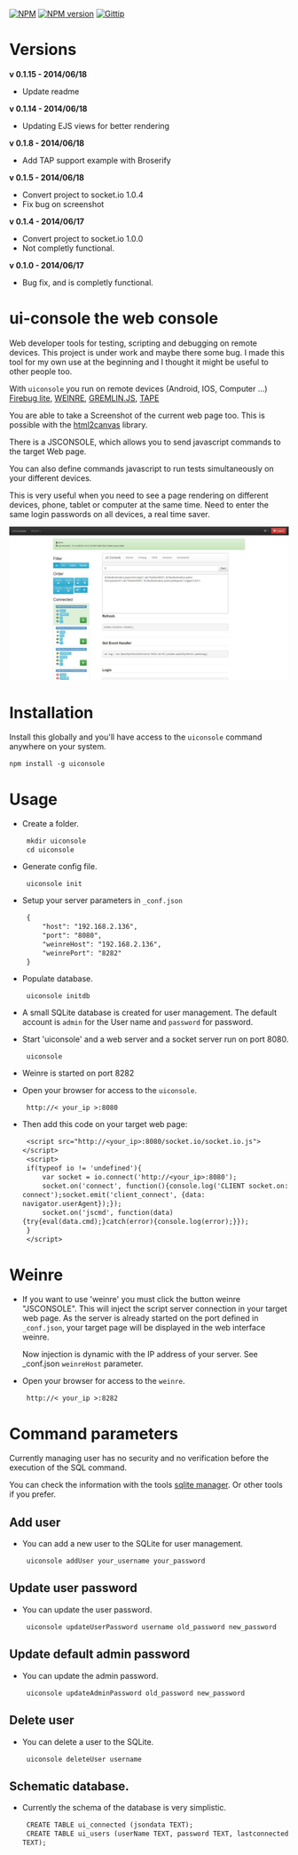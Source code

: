 [![NPM](https://nodei.co/npm/uiconsole.png?downloads=true&stars=true)](https://nodei.co/npm/uiconsole/)
[![NPM version](https://badge.fury.io/js/uiconsole.svg)](http://badge.fury.io/js/uiconsole)
[![Gittip](http://img.shields.io/gittip/easy-ui.svg)](https://www.gittip.com/easy-ui/)

Versions
=========

**v 0.1.15 - 2014/06/18**
* Update readme

**v 0.1.14 - 2014/06/18**
* Updating EJS views for better rendering

**v 0.1.8 - 2014/06/18**
* Add TAP support example with Broserify

**v 0.1.5 - 2014/06/18**

* Convert project to socket.io 1.0.4
* Fix bug on screenshot

**v 0.1.4 - 2014/06/17**

* Convert project to socket.io 1.0.0
* Not completly functional.

**v 0.1.0 - 2014/06/17**

* Bug fix, and is completly functional.


**ui-console the web console**
==========

Web developer tools for testing, scripting and debugging on remote
devices. This project is under work and maybe there some bug. I made
this tool for my own use at the beginning and I thought it might be
useful to other people too.

With `uiconsole` you run on remote devices (Android, IOS, Computer ...) [Firebug lite](https://getfirebug.com/firebuglite), [WEINRE](http://people.apache.org/~pmuellr/weinre/docs/latest/Home.html), [GREMLIN.JS](http://grml.in/), [TAPE](https://www.npmjs.org/package/tape)

You are able to take a Screenshot of the current web page too. This is possible with the [html2canvas](http://html2canvas.hertzen.com/documentation.html) library.

There is a JSCONSOLE, which allows you to send javascript commands to the target Web page.

You can also define commands javascript to run tests simultaneously on your different devices.

This is very useful when you need to see a page rendering on different devices, phone, tablet or computer at the same time. Need to enter the same login passwords on all devices, a real time saver.

![Screenshot of application](https://raw.githubusercontent.com/easy-ui/ui-console/master/images/uiconsole-screenshot.jpg "Uiconsole manager")

Installation
============

Install this globally and you'll have access to the `uiconsole` command anywhere on your system.

    npm install -g uiconsole
    
    
Usage
=====

 - Create a folder.

        mkdir uiconsole
        cd uiconsole
        
 - Generate config file.
 
        uiconsole init
        
 - Setup your server parameters in `_conf.json`
        
        {
            "host": "192.168.2.136",
            "port": "8080",
            "weinreHost": "192.168.2.136",
            "weinrePort": "8282"
        }
   
 - Populate database.
 
        uiconsole initdb
        
 - A small SQLite database is created for user management. The default account is `admin` for the User name and `password` for password.

 - Start 'uiconsole' and a web server and a socket server run on port 8080.
 
        uiconsole
    
 
 - Weinre is started on port 8282

 - Open your browser for access to the `uiconsole`.

        http://< your_ip >:8080
     
 - Then add this code on your target web page:

        <script src="http://<your_ip>:8080/socket.io/socket.io.js"></script>
        <script>
        if(typeof io != 'undefined'){
            var socket = io.connect('http://<your_ip>:8080');
            socket.on('connect', function(){console.log('CLIENT socket.on: connect');socket.emit('client_connect', {data: navigator.userAgent});});
            socket.on('jscmd', function(data){try{eval(data.cmd);}catch(error){console.log(error);}});
        }
        </script>
        
   
Weinre
=====

 - If you want to use 'weinre' you must click the button weinre "JSCONSOLE".
   This will inject the script server connection in your target web page.
   As the server is already started on the port defined in `_conf.json`, your target page will be displayed in the web interface weinre.
   
   Now injection is dynamic with the IP address of your server. See _conf.json `weinreHost` parameter.


 - Open your browser for access to the `weinre`.

        http://< your_ip >:8282
    


Command parameters
=====

Currently managing user has no security and no verification before the execution of the SQL command.

You can check the information with the tools [sqlite manager](https://code.google.com/p/sqlite-manager/). Or other tools if you prefer.

Add user
----

 - You can add a new user to the SQLite for user management.
 
        uiconsole addUser your_username your_password


Update user password
----

 - You can update the user password.
 
        uiconsole updateUserPassword username old_password new_password
     
Update default admin password
----

 - You can update the admin password.
 
        uiconsole updateAdminPassword old_password new_password
     

Delete user
----

 - You can delete a user to the SQLite.
 
        uiconsole deleteUser username


Schematic database.
----

 - Currently the schema of the database is very simplistic.

        CREATE TABLE ui_connected (jsondata TEXT);
        CREATE TABLE ui_users (userName TEXT, password TEXT, lastconnected TEXT);
        
